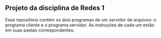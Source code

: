 ## Projeto da disciplina de Redes 1

Esse repositório contém os dois programas de um servidor de arquivos: o programa cliente e o programa servidor. As instruções de cada um estão em suas pastas correspondentes.
